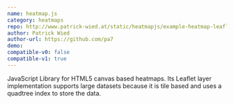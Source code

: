 ```yaml
---
name: heatmap.js
category: heatmaps
repo: http://www.patrick-wied.at/static/heatmapjs/example-heatmap-leaflet.html
author: Patrick Wied
author-url: https://github.com/pa7
demo: 
compatible-v0: false
compatible-v1: true
---
```


JavaScript Library for HTML5 canvas based heatmaps.			Its Leaflet layer implementation supports large datasets because it is tile based and uses a quadtree index to store the data.
